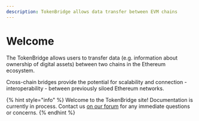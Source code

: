 ```yaml
---
description: TokenBridge allows data transfer between EVM chains
---
```


# Welcome

The TokenBridge allows users to transfer data \(e.g. information about ownership of digital assets\) between two chains in the Ethereum ecosystem.

Cross-chain bridges provide the potential for scalability and connection - interoperability - between previously siloed Ethereum networks. 

{% hint style="info" %}
Welcome to the TokenBridge site! Documentation is currently in process. Contact us [on our forum](https://forum.poa.network/c/tokenbridge/) for any immediate questions or concerns.
{% endhint %}



